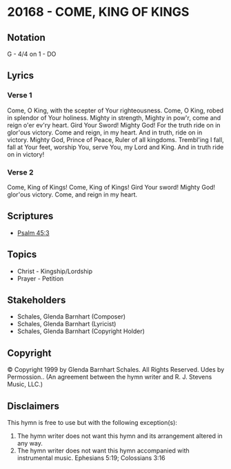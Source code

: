 # 20168 - COME, KING OF KINGS

## Notation

G - 4/4 on 1 - DO

## Lyrics

### Verse 1

Come, O King, with the scepter of Your righteousness. Come, O King, robed in splendor of Your holiness. Mighty in strength, Mighty in pow'r, come and reign o'er ev'ry heart. Gird Your Sword! Mighty God! For the truth ride on in glor'ous victory. Come and reign, in my heart. And in truth, ride on in victory. Mighty God, Prince of Peace, Ruler of all kingdoms. Trembl'ing I fall, fall at Your feet, worship You, serve You, my Lord and King. And in truth ride on in victory! 

### Verse 2

Come, King of Kings! Come, King of Kings! Gird Your sword! Mighty God! glor'ous victory. Come, and reign in my heart. 


## Scriptures

- [Psalm 45:3](https://www.biblegateway.com/passage/?search=Psalm%2045%3A3)

## Topics

- Christ - Kingship/Lordship
- Prayer - Petition

## Stakeholders

- Schales, Glenda Barnhart (Composer)
- Schales, Glenda Barnhart (Lyricist)
- Schales, Glenda Barnhart (Copyright Holder)

## Copyright

© Copyright 1999 by  Glenda Barnhart Schales. All Rights Reserved. Udes by Permossion..
(An agreement between the hymn writer and R. J. Stevens Music, LLC.)

## Disclaimers

This hymn is free to use but with the following exception(s):
1. The hymn writer does not want this hymn and its arrangement altered in any way.
2. The hymn writer does not want this hymn accompanied with instrumental music.
Ephesians 5:19; Colossians 3:16

